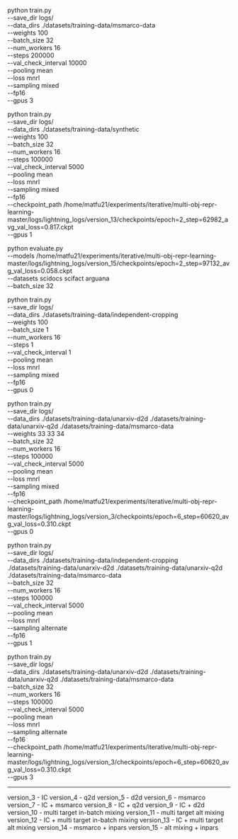 python train.py \
    --save_dir logs/ \
    --data_dirs ./datasets/training-data/msmarco-data \
    --weights 100 \
    --batch_size 32 \
    --num_workers 16 \
    --steps 200000 \
    --val_check_interval 10000 \
    --pooling mean \
    --loss mnrl \
    --sampling mixed \
    --fp16 \
    --gpus 3


python train.py \
    --save_dir logs/ \
    --data_dirs ./datasets/training-data/synthetic \
    --weights 100 \
    --batch_size 32 \
    --num_workers 16 \
    --steps 100000 \
    --val_check_interval 5000 \
    --pooling mean \
    --loss mnrl \
    --sampling mixed \
    --fp16 \
    --checkpoint_path /home/matfu21/experiments/iterative/multi-obj-repr-learning-master/logs/lightning_logs/version_13/checkpoints/epoch=2_step=62982_avg_val_loss=0.817.ckpt \
    --gpus 1


python evaluate.py \
    --models /home/matfu21/experiments/iterative/multi-obj-repr-learning-master/logs/lightning_logs/version_15/checkpoints/epoch=2_step=97132_avg_val_loss=0.058.ckpt\
    --datasets scidocs scifact arguana \
    --batch_size 32

python train.py \
    --save_dir logs/ \
    --data_dirs ./datasets/training-data/independent-cropping \
    --weights 100 \
    --batch_size 1 \
    --num_workers 16 \
    --steps 1 \
    --val_check_interval 1 \
    --pooling mean \
    --loss mnrl \
    --sampling mixed \
    --fp16 \
    --gpus 0

python train.py \
    --save_dir logs/ \
    --data_dirs ./datasets/training-data/unarxiv-d2d ./datasets/training-data/unarxiv-q2d ./datasets/training-data/msmarco-data \
    --weights 33 33 34 \
    --batch_size 32 \
    --num_workers 16 \
    --steps 100000 \
    --val_check_interval 5000 \
    --pooling mean \
    --loss mnrl \
    --sampling mixed \
    --fp16 \
    --checkpoint_path /home/matfu21/experiments/iterative/multi-obj-repr-learning-master/logs/lightning_logs/version_3/checkpoints/epoch=6_step=60620_avg_val_loss=0.310.ckpt\
    --gpus 0

python train.py \
    --save_dir logs/ \
    --data_dirs ./datasets/training-data/independent-cropping ./datasets/training-data/unarxiv-d2d ./datasets/training-data/unarxiv-q2d ./datasets/training-data/msmarco-data \
    --batch_size 32 \
    --num_workers 16 \
    --steps 100000 \
    --val_check_interval 5000 \
    --pooling mean \
    --loss mnrl \
    --sampling alternate \
    --fp16 \
    --gpus 1

python train.py \
    --save_dir logs/ \
    --data_dirs ./datasets/training-data/unarxiv-d2d ./datasets/training-data/unarxiv-q2d ./datasets/training-data/msmarco-data \
    --batch_size 32 \
    --num_workers 16 \
    --steps 100000 \
    --val_check_interval 5000 \
    --pooling mean \
    --loss mnrl \
    --sampling alternate \
    --fp16 \
    --checkpoint_path /home/matfu21/experiments/iterative/multi-obj-repr-learning-master/logs/lightning_logs/version_3/checkpoints/epoch=6_step=60620_avg_val_loss=0.310.ckpt\
    --gpus 3

----
version_3 - IC
version_4 - q2d
version_5 - d2d
version_6 - msmarco
version_7 - IC + msmarco
version_8 - IC + q2d
version_9 - IC + d2d
version_10 - multi target in-batch mixing
version_11 - multi target alt mixing
version_12 - IC + multi target in-batch mixing
version_13 - IC + multi target alt mixing
version_14 - msmarco + inpars
version_15 - alt mixing + inpars